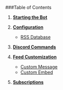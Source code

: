 ###Table of Contents

1. **[Starting the Bot](https://github.com/synzen/Discord.RSS/wiki/Starting-the-Bot)**

2. **[Configuration](https://github.com/synzen/Discord.RSS/wiki/Configuration)**
    * [RSS Database](https://github.com/synzen/Discord.RSS/wiki/RSS-Database)


3. **[Discord Commands](https://github.com/synzen/Discord.RSS/wiki/Discord-Commands)**


4. **[Feed Customization](https://github.com/synzen/Discord.RSS/wiki/Feed-Customization)**
    * [Custom Message]()
    * [Custom Embed]()


5. **[Subscriptions]()**